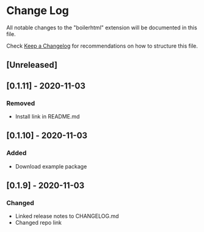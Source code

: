 # Change Log

All notable changes to the "boilerhtml" extension will be documented in this file.

Check [Keep a Changelog](http://keepachangelog.com/) for recommendations on how to structure this file.

## [Unreleased]

## [0.1.11] - 2020-11-03

### Removed

- Install link in README.md

## [0.1.10] - 2020-11-03

### Added

- Download example package

## [0.1.9] - 2020-11-03

### Changed

- Linked release notes to CHANGELOG.md
- Changed repo link
